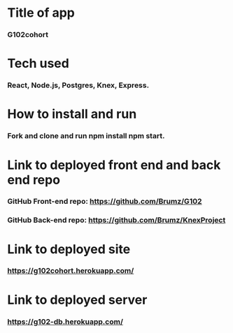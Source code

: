 # Title of app

### G102cohort

# Tech used

### React, Node.js, Postgres, Knex, Express.

# How to install and run

### Fork and clone and run npm install npm start.

# Link to deployed front end and back end repo

### GitHub Front-end repo: https://github.com/Brumz/G102

### GitHub Back-end repo: https://github.com/Brumz/KnexProject

# Link to deployed site

### https://g102cohort.herokuapp.com/

# Link to deployed server

### https://g102-db.herokuapp.com/
